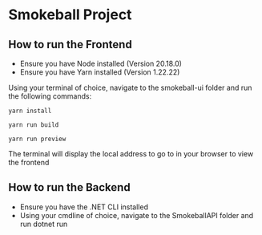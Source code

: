 # Smokeball Project

## How to run the Frontend

* Ensure you have Node installed (Version 20.18.0)
* Ensure you have Yarn installed (Version 1.22.22)

Using your terminal of choice, navigate to the smokeball-ui folder and run the following commands:

`yarn install`

`yarn run build`

`yarn run preview`

The terminal will display the local address to go to in your browser to view the frontend

## How to run the Backend

* Ensure you have the .NET CLI installed
* Using your cmdline of choice, navigate to the SmokeballAPI folder and run dotnet run
